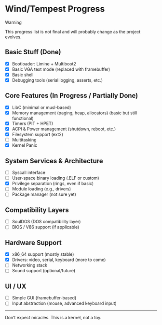 # Wind/Tempest Progress

> [!WARNING]
> This progress list is not final and will probably change as the project evolves.

## Basic Stuff (Done)

- [x] Bootloader: Limine + Multiboot2
- [x] Basic VGA text mode (replaced with framebuffer)
- [x] Basic shell
- [x] Debugging tools (serial logging, asserts, etc.)

## Core Features (In Progress / Partially Done)

- [x] LibC (minimal or musl-based)
- [x] Memory management (paging, heap, allocators) (basic but still functional)
- [x] Timers (PIT + HPET)
- [x] ACPI & Power management (shutdown, reboot, etc.)
- [x] Filesystem support (ext2)
- [ ] Multitasking
- [x] Kernel Panic

## System Services & Architecture

- [ ] Syscall interface
- [ ] User-space binary loading (.ELF or custom)
- [x] Privilege separation (rings, even if basic)
- [ ] Module loading (e.g., drivers)
- [ ] Package manager (not sure yet)

## Compatibility Layers

- [ ] SoulDOS (DOS compatibility layer)
- [ ] BIOS / V86 support (if applicable)

## Hardware Support

- [x] x86_64 support (mostly stable)
- [x] Drivers: video, serial, keyboard (more to come)
- [ ] Networking stack
- [ ] Sound support (optional/future)

## UI / UX

- [ ] Simple GUI (framebuffer-based)
- [ ] Input abstraction (mouse, advanced keyboard input)

---

Don’t expect miracles. This is a kernel, not a toy.
